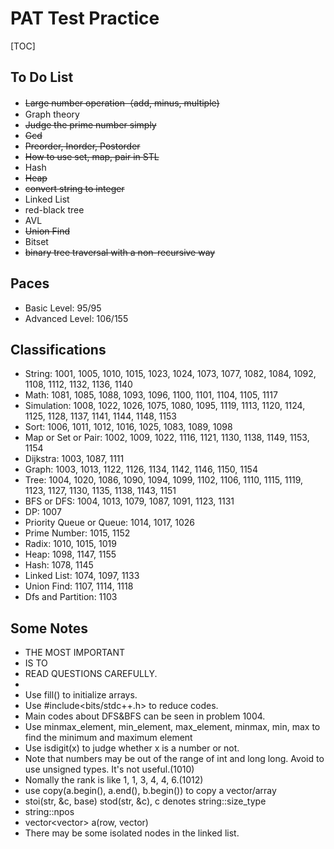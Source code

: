 # PAT Test Practice
[TOC]
## To Do List
* ~~Large number operation（add, minus, multiple)~~
* Graph theory
* ~~Judge the prime number simply~~
* ~~Gcd~~
* ~~Preorder, Inorder, Postorder~~
* ~~How to use set, map, pair in STL~~
* Hash
* ~~Heap~~
* ~~convert string to integer~~
* Linked List
* red-black tree
* AVL
* ~~Union Find~~
* Bitset
* ~~binary tree traversal with a non-recursive way~~

## Paces
* Basic Level: 95/95
* Advanced Level: 106/155

## Classifications
* String: 1001, 1005, 1010, 1015, 1023, 1024, 1073, 1077, 1082, 1084, 1092, 1108, 1112, 1132, 1136, 1140
* Math: 1081, 1085, 1088, 1093, 1096, 1100, 1101, 1104, 1105, 1117
* Simulation: 1008, 1022, 1026, 1075, 1080, 1095, 1119, 1113, 1120, 1124, 1125, 1128, 1137, 1141, 1144, 1148, 1153
* Sort: 1006, 1011, 1012, 1016, 1025, 1083, 1089, 1098
* Map or Set or Pair: 1002, 1009, 1022, 1116, 1121, 1130, 1138, 1149, 1153, 1154
* Dijkstra: 1003,  1087, 1111
* Graph: 1003, 1013, 1122, 1126, 1134, 1142, 1146, 1150, 1154
* Tree: 1004, 1020, 1086, 1090, 1094, 1099, 1102, 1106, 1110, 1115, 1119, 1123, 1127, 1130, 1135, 1138, 1143, 1151
* BFS or DFS: 1004, 1013, 1079, 1087, 1091, 1123, 1131
* DP: 1007
* Priority Queue or Queue: 1014, 1017, 1026
* Prime Number: 1015, 1152
* Radix: 1010, 1015, 1019
* Heap: 1098, 1147, 1155
* Hash: 1078, 1145
* Linked List: 1074, 1097, 1133
* Union Find: 1107, 1114, 1118
* Dfs and Partition: 1103

## Some Notes
* THE MOST IMPORTANT 
* IS TO 
* READ QUESTIONS CAREFULLY.
* 
* Use fill() to initialize arrays.
* Use #include<bits/stdc++.h> to reduce codes.
* Main codes about DFS&BFS can be seen in problem 1004.
* Use minmax_element, min_element, max_element, minmax, min, max to find the minimum and maximum element
* Use isdigit(x) to judge whether x is a number or not.
* Note that numbers may be out of the range of int and long long. Avoid to use unsigned types. It's not useful.(1010)
* Nomally the rank is like 1, 1, 3, 4, 4, 6.(1012)
* use copy(a.begin(), a.end(), b.begin()) to copy a vector/array
* stoi(str, &c, base)  stod(str, &c), c denotes string::size_type 
* string::npos
* vector<vector<int>> a(row, vector<int>)
* There may be some isolated nodes in the linked list.